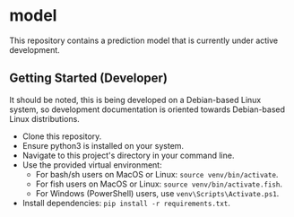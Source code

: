 # model

This repository contains a prediction model that is currently under active development.

## Getting Started (Developer)

It should be noted, this is being developed on a Debian-based Linux system, so development documentation is oriented towards Debian-based Linux distributions.

- Clone this repository.
- Ensure python3 is installed on your system.
- Navigate to this project's directory in your command line.
- Use the provided virtual environment:
  - For bash/sh users on MacOS or Linux: `source venv/bin/activate`.
  - For fish users on MacOS or Linux: `source venv/bin/activate.fish`.
  - For Windows (PowerShell) users, use `venv\Scripts\Activate.ps1`.
- Install dependencies: `pip install -r requirements.txt`.
